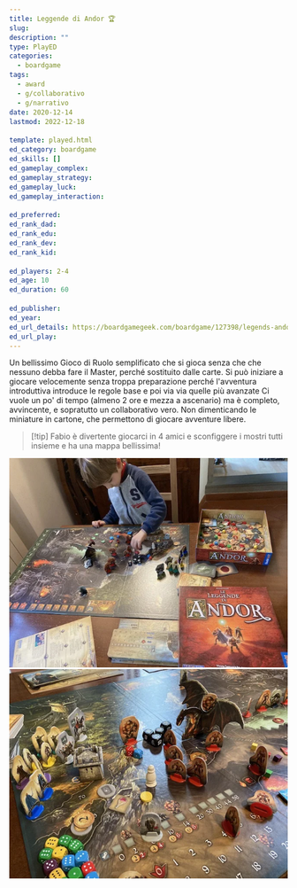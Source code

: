 ```yaml
---
title: Leggende di Andor 🏆
slug: 
description: ""
type: PlayED
categories:
  - boardgame
tags:
  - award
  - g/collaborativo
  - g/narrativo
date: 2020-12-14
lastmod: 2022-12-18

template: played.html
ed_category: boardgame
ed_skills: []
ed_gameplay_complex: 
ed_gameplay_strategy: 
ed_gameplay_luck: 
ed_gameplay_interaction: 

ed_preferred: 
ed_rank_dad: 
ed_rank_edu: 
ed_rank_dev: 
ed_rank_kid: 

ed_players: 2-4
ed_age: 10
ed_duration: 60

ed_publisher: 
ed_year: 
ed_url_details: https://boardgamegeek.com/boardgame/127398/legends-andor
ed_url_play: 
---
```


Un bellissimo Gioco di Ruolo semplificato che si gioca senza che che nessuno debba fare il Master, perché sostituito dalle carte. Si può iniziare a giocare velocemente senza troppa preparazione perché l'avventura introduttiva introduce le regole base e poi via via quelle più avanzate
Ci vuole un po' di tempo (almeno 2 ore e mezza a ascenario) ma è completo, avvincente, e sopratutto un collaborativo vero. Non dimenticando le miniature in cartone, che permettono di giocare avventure libere.

> [!tip] Fabio
> è divertente giocarci in 4 amici e sconfiggere i mostri tutti insieme e ha una mappa bellissima!

![](../../assets/img/played/boardgame/andor.webp)
![](../../assets/img/played/boardgame/andor2.webp)


